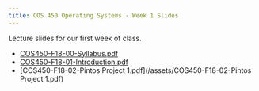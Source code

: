 ```yaml
---
title: COS 450 Operating Systems - Week 1 Slides
---
```


Lecture slides for our first week of class.

* [COS450-F18-00-Syllabus.pdf](/assets/COS450-F18-00-Syllabus.pdf)
* [COS450-F18-01-Introduction.pdf](/assets/COS450-F18-01-Introduction.pdf)
* [COS450-F18-02-Pintos Project 1.pdf](/assets/COS450-F18-02-Pintos Project 1.pdf)